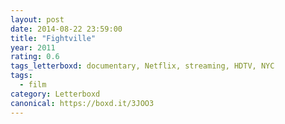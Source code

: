 ```yaml
---
layout: post 
date: 2014-08-22 23:59:00
title: "Fightville"
year: 2011
rating: 0.6
tags_letterboxd: documentary, Netflix, streaming, HDTV, NYC
tags:
  - film
category: Letterboxd
canonical: https://boxd.it/3JOO3
---
```

